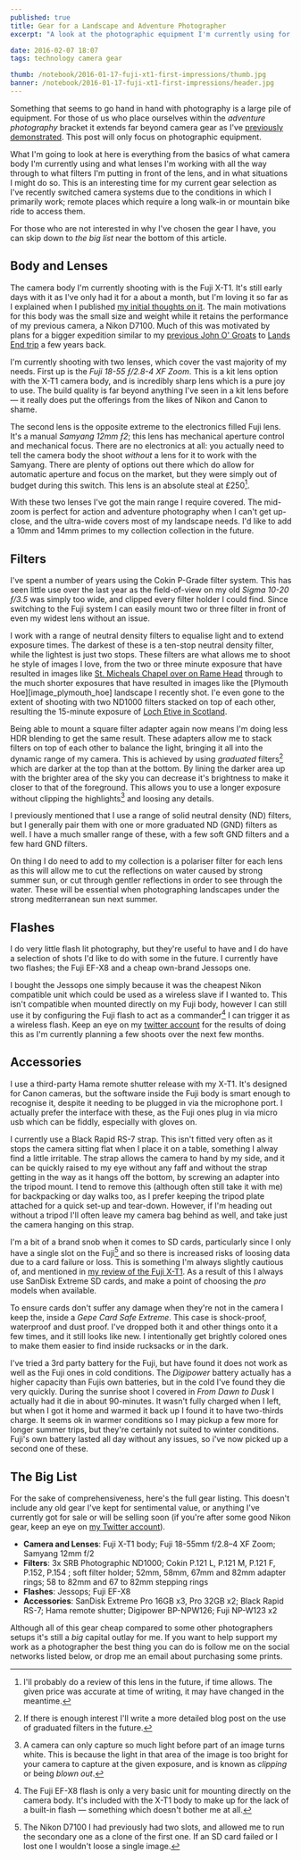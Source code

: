 ```yaml
---
published: true
title: Gear for a Landscape and Adventure Photographer
excerpt: "A look at the photographic equipment I'm currently using for landscape and adventure photography. "

date: 2016-02-07 18:07
tags: technology camera gear

thumb: /notebook/2016-01-17-fuji-xt1-first-impressions/thumb.jpg
banner: /notebook/2016-01-17-fuji-xt1-first-impressions/header.jpg
---
```


Something that seems to go hand in hand with photography is a large pile of equipment. For those of us who place ourselves within the _adventure photography_ bracket it extends far beyond camera gear as I've [previously demonstrated][blog_start_backpacking]. This post will only focus on photographic equipment.

What I'm going to look at here is everything from the basics of what camera body I'm currently using and what lenses I'm working with all the way through to what filters I'm putting in front of the lens, and in what situations I might do so. This is an interesting time for my current gear selection as I've recently switched camera systems due to the conditions in which I primarily work; remote places which require a long walk-in or mountain bike ride to access them.

For those who are not interested in why I've chosen the gear I have, you can skip down to _the big list_ near the bottom of this article.

## Body and Lenses

The camera body I'm currently shooting with is the Fuji X-T1. It's still early days with it as I've only had it for a about a month, but I'm loving it so far as I explained when I published [my initial thoughts on it][blog_fuji_xt1]. The main motivations for this body was the small size and weight while it retains the performance of my previous camera, a Nikon D7100. Much of this was motivated by plans for a bigger expedition similar to my [previous John O' Groats][blog_jogle1] to [Lands End trip][blog_jogle2] a few years back.

I'm currently shooting with two lenses, which cover the vast majority of my needs. First up is the _Fuji 18-55 ƒ/2.8-4 XF Zoom_. This is a kit lens option with the X-T1 camera body, and is incredibly sharp lens which is a pure joy to use. The build quality is far beyond anything I've seen in a kit lens before — it really does put the offerings from the likes of Nikon and Canon to shame.

The second lens is the opposite extreme to the electronics filled Fuji lens. It's a manual _Samyang 12mm ƒ2_; this lens has mechanical aperture control and mechanical focus. There are no electronics at all: you actually need to tell the camera body the shoot *without* a lens for it to work with the Samyang. There are plenty of options out there which do allow for automatic aperture and focus on the market, but they were simply out of budget during this switch. This lens is an absolute steal at £250[^1].

With these two lenses I've got the main range I require covered. The mid-zoom is perfect for action and adventure photography when I can't get up-close, and the ultra-wide covers most of my landscape needs. I'd like to add a 10mm and 14mm primes to my collection collection in the future.

## Filters

I've spent a number of years using the Cokin P-Grade filter system. This has seen little use over the last year as the field-of-view on my old _Sigma 10-20 ƒ/3.5_ was simply too wide, and clipped every filter holder I could find. Since switching to the Fuji system I can easily mount two or three filter in front of even my widest lens without an issue.

I work with a range of neutral density filters to equalise light and to extend exposure times. The darkest of these is a ten-stop neutral density filter, while the lightest is just two stops. These filters are what allows me to shoot he style of images I love, from the two or three minute exposure that have resulted in images like [St. Micheals Chapel over on Rame Head][image_rame_head] through to the much shorter exposures that have resulted in images like the [Plymouth Hoe][image_plymouth_hoe] landscape I recently shot. I'e even gone to the extent of shooting with two ND1000 filters stacked on top of each other, resulting the 15-minute exposure of [Loch Etive in Scotland][image_loch_etive].

Being able to mount a square filter adapter again now means I'm doing less HDR blending to get the same result. These adapters allow me to stack filters on top of each other to balance the light, bringing it all into the dynamic range of my camera. This is achieved by using *graduated* filters[^2] which are darker at the top than at the bottom. By lining the darker area up with the brighter area of the sky you can decrease it's brightness to make it closer to that of the foreground. This allows you to use a longer exposure without clipping the highlights[^5] and loosing any details.

I previously mentioned that I use a range of solid neutral density (ND) filters, but I generally pair them with one or more graduated ND (GND) filters as well. I have a much smaller range of these, with a few soft GND filters and a few hard GND filters.

On thing I do need to add to my collection is a polariser filter for each lens as this will allow me to cut the reflections on water caused by strong summer sun, or cut through gentler reflections in order to see through the water. These will be essential when photographing landscapes under the strong mediterranean sun next summer.

## Flashes

I do very little flash lit photography, but they're useful to have and I do have a selection of shots I'd like to do with some in the future. I currently have two flashes; the Fuji EF-X8 and a cheap own-brand Jessops one.

I bought the Jessops one simply because it was the cheapest Nikon compatible unit which could be used as a wireless slave if I wanted to. This isn't compatible when mounted directly on my Fuji body, however I can still use it by configuring the Fuji flash to act as a commander[^3] I can trigger it as a wireless flash. Keep an eye on my [twitter account][social_twitter] for the results of doing this as I'm currently planning a few shoots over the next few months.

## Accessories

I use a third-party Hama remote shutter release with my X-T1. It's designed for Canon cameras, but the software inside the Fuji body is smart enough to recognise it, despite it needing to be plugged in via the microphone port. I actually prefer the interface with these, as the Fuji ones plug in via micro usb which can be fiddly, especially with gloves on.

I currently use a Black Rapid RS-7 strap. This isn't fitted very often as it stops the camera sitting flat when I place it on a table, something I alway find a little irritable. The strap allows the camera to hand by my side, and it can be quickly raised to my eye without any faff and without the strap getting in the way as it hangs off the bottom, by screwing an adapter into the tripod mount. I tend to remove this (although often still take it with me) for backpacking or day walks too, as I prefer keeping the tripod plate attached for a quick set-up and tear-down. However, if I'm heading out without a tripod I'll often leave my camera bag behind as well, and take just the camera hanging on this strap.

I'm a bit of a brand snob when it comes to SD cards, particularly since I only have a single slot on the Fuji[^4] and so there is increased risks of loosing data due to a card failure or loss. This is something I'm always slightly cautious of, and mentioned in [my review of the Fuji X-T1][blog_fuji_xt1]. As a result of this I always use SanDisk Extreme SD cards, and make a point of choosing the _pro_ models when available.

To ensure cards don't suffer any damage when they're not in the camera I keep the, inside a _Gepe Card Safe Extreme_. This case is shock-proof, waterproof and dust proof. I've dropped both it and other things onto it a few times, and it still looks like new. I intentionally get brightly colored ones to make them easier to find inside rucksacks or in the dark.

I've tried a 3rd party battery for the Fuji, but have found it does not work as well as the Fuji ones in cold conditions. The _Digipower_ battery actually has a higher capacity than Fujis own batteries, but in the cold I've found they die very quickly. During the sunrise shoot I covered in _From Dawn to Dusk_ I actually had it die in about 90-minutes. It wasn't fully charged when I left, but when I got it home and warmed it back up I found it to have two-thirds charge. It seems ok in warmer conditions so I may pickup a few more for longer summer trips, but they're certainly not suited to winter conditions. Fuji's own battery lasted all day without any issues, so i've now picked up a second one of these.

## The Big List

For the sake of comprehensiveness, here's the full gear listing. This doesn't include any old gear I've kept for sentimental value, or anything I've currently got for sale or will be selling soon (if you're after some good Nikon gear, keep an eye on [my Twitter account][social_twitter]).

* **Camera and Lenses**: Fuji X-T1 body; Fuji 18-55mm f/2.8–4 XF Zoom; Samyang 12mm f/2
* **Filters**: 3x SRB Photographic ND1000; Cokin P.121 L, P.121 M, P.121 F, P.152, P.154 ; soft filter holder; 52mm, 58mm, 67mm and 82mm adapter rings; 58 to 82mm and 67 to 82mm stepping rings
* **Flashes**: Jessops; Fuji EF-X8
* **Accessories**: SanDisk Extreme Pro 16GB x3, Pro 32GB x2; Black Rapid RS-7; Hama remote shutter; Digipower BP-NPW126; Fuji NP-W123 x2

Although all of this gear cheap compared to some other photographers setups it's still a _big_ capital outlay for me. If you want to help support my work as a photographer the best thing you can do is follow me on the social networks listed below, or drop me an email about purchasing some prints.



[blog_start_backpacking]: /notebook/2015/07/getting-started-backpacking/ "Getting started backpacking: an eye-opener as to the volume of gear required to visit remote places"
[blog_fuji_xt1]: /notebook/2016/01/fuji-xt1-first-impressions "Initial thoughts using the Fuji X-T1 as a landscape photographer"
[blog_jogle1]: /adventures-photography/2014/11/JOGLE/ "Part one of my John O' Groats to Lands End expedition"
[blog_jogle2]: /adventures-photography/2014/12/JOGLE-2/ "Part two of my John O' Groats to Lands End expedition"
[image_rame_head]: https://www.facebook.com/danielgrovesphotography/photos/pb.1431208830514934.-2207520000.1453650364./1505734163062400/?type=3&theater "St. Micheals Chapel on Rame Head"
[image_loch_etive]: https://www.facebook.com/danielgrovesphotography/photos/pb.1431208830514934.-2207520000.1453650364./1505734436395706/?type=3&theater "Loch Etive, Scotland"
[social_twitter]: https://twitter.com/danielsgroves "Daniel Groves on Twitter"


[^1]: I'll probably do a review of this lens in the future, if time allows. The given price was accurate at time of writing, it may have changed in the meantime.

[^2]: If there is enough interest I'll write a more detailed blog post on the use of graduated filters in the future.

[^3]: The Fuji EF-X8 flash is only a very basic unit for mounting directly on the camera body. It's included with the X-T1 body to make up for the lack of a built-in flash — something which doesn't bother me at all.

[^4]: The Nikon D7100 I had previously had two slots, and allowed me to run the secondary one as a clone of the first one. If an SD card failed or I lost one I wouldn't loose a single image.

[^5]: A camera can only capture so much light before part of an image turns white. This is because the light in that area of the image is too bright for your camera to capture at the given exposure, and is known as _clipping_ or being _blown out_.

